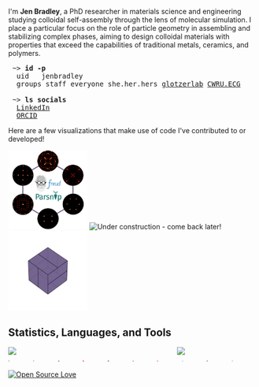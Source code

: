 I'm **Jen Bradley**, a PhD researcher in materials science and engineering studying colloidal self-assembly through the lens of molecular simulation. I place a particular focus on the role of particle geometry in assembling and stabilizing complex phases, aiming to design colloidal materials with properties that exceed the capabilities of traditional metals, ceramics, and polymers.

<pre>
 ~> <strong>id -p</strong>
  uid	jenbradley
  groups staff everyone she.her.hers <a href="https://github.com/glotzerlab">glotzerlab</a> <a href="https://engineering.case.edu/research/labs/electro-ceramics/about">CWRU.ECG</a>

 ~> <strong>ls socials</strong>
  <a href="https://www.linkedin.com/in/jenbrad">LinkedIn</a>
  <a href="https://orcid.org/0009-0007-2443-2982">ORCID</a>
</pre>

 <!--- Style for the block above is based on the excellent profile at https://github.com/hedyhli/hedyhl --->

Here are a few visualizations that make use of code I've contributed to or developed!

<!--- TODO: self assembly of some lattice - compress? --->

<div>
   <img src='src/bods.svg' alt='Bond-order diagrams for a few related phases!' width='32%'/>
   <img src='image.jpg' alt='Under construction - come back later!' width='32%'/>
   <img src='src/pyritohedron.gif' alt='Pyritohedra' width='32%'/>
</div>

## Statistics, Languages, and Tools

<!--- ![Github Statistics](https://github-profile-summary-cards.vercel.app/api/cards/stats?username=janbridley&theme=github) ![Languages](https://github-profile-summary-cards.vercel.app/api/cards/most-commit-language?username=janbridley&theme=github) --->

<div style="display: flex; justify-content: space-between;">
  <img src="https://github-profile-summary-cards.vercel.app/api/cards/stats?username=janbridley&theme=github" width="32%" />
  <img src="https://github-profile-summary-cards.vercel.app/api/cards/most-commit-language?username=janbridley&theme=github" width="32%" />
</div>


<div style="display: flex;">
  <a href="https://www.python.org/"><img src="src/icons/python.svg" width="6.05%" alt="Python"></a>
  <a href="https://pytest.org/"><img src="src/icons/pytest.svg" width="6.05%" alt="Pytest"></a>
  <a href="https://isocpp.org/"><img src="src/icons/cpp.svg" width="6.05%" alt="C++"></a>
  <a href="https://www.rust-lang.org/"><img src="src/icons/rust.svg" width="6.05%" alt="Rust"></a>
  <a href="https://www.markdownguide.org/"><img src="src/icons/md.svg" width="6.05%" alt="Markdown"></a>
  <a href="https://www.gnu.org/software/bash/"><img src="src/icons/bash.svg" width="6.05%" alt="Bash"></a>
  <a href="https://git-scm.com/"><img src="src/icons/git.svg" width="6.05%" alt="Git"></a>
  <a href="https://github.com/features/actions"><img src="src/icons/github_actions.svg" width="6.05%" alt="GitHub Actions"></a>
  <a href="https://docs.readthedocs.io/en/stable/"><img src="src/icons/rtd.svg" width="6.05%" alt="Read the Docs"></a>
  <a href="https://helix-editor.com/"><img src="src/icons/hx.svg" width="6.05%" alt="Helix Editor"></a>
</div>

<!--- Thanks to [Devicon.dev](https://devicon.dev) for the svg logos that were adapted for this README.md --->



[![Open Source Love](https://badges.frapsoft.com/os/v2/open-source.svg?v=103)](https://github.com/ellerbrock/open-source-badges/)
